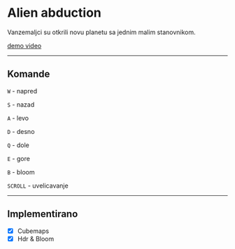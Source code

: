 # Alien abduction
Vanzemaljci su otkrili novu planetu sa jednim malim stanovnikom.

[demo video](https://youtu.be/4bdDMsHHyBA)

---

## Komande

`W` - napred

`S` - nazad

`A` - levo

`D` - desno

`Q` - dole

`E` - gore

`B` - bloom

`SCROLL` - uvelicavanje

---

## Implementirano

- [x] Cubemaps
- [x] Hdr & Bloom
